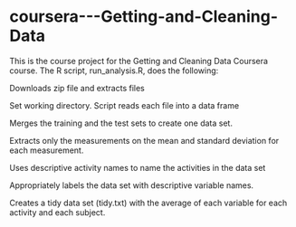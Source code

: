 # coursera---Getting-and-Cleaning-Data
This is the course project for the Getting and Cleaning Data Coursera course. The R script, run_analysis.R, does the following:

Downloads zip file and extracts files

Set working directory. Script reads each file into a data frame

Merges the training and the test sets to create one data set.

Extracts only the measurements on the mean and standard deviation for each measurement.

Uses descriptive activity names to name the activities in the data set

Appropriately labels the data set with descriptive variable names.

Creates a tidy data set (tidy.txt) with the average of each variable for each activity and each subject.

